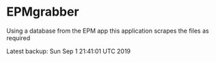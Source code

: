 # EPMgrabber
Using a database from the EPM app this application scrapes the files as required


Latest backup: Sun Sep 1 21:41:01 UTC 2019
